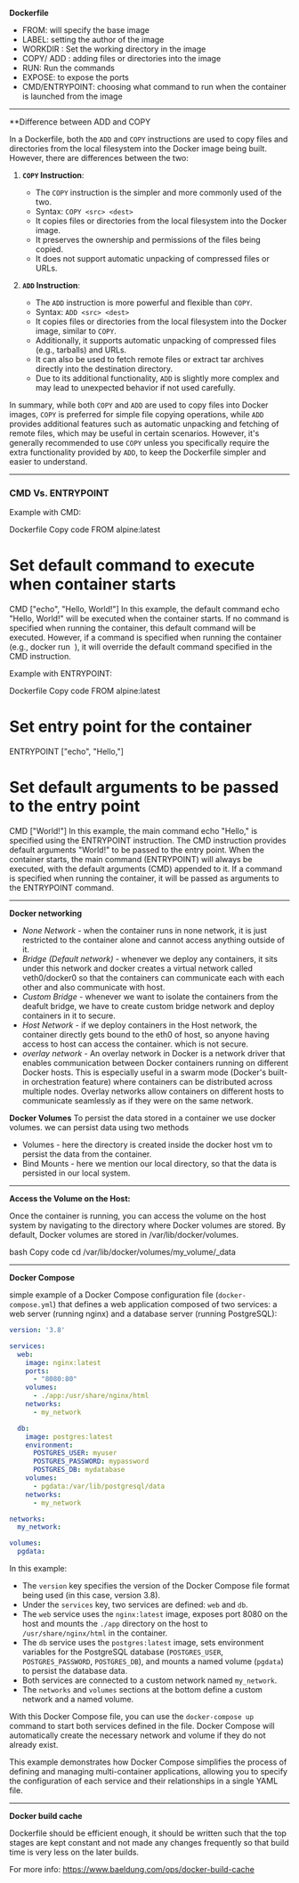 **Dockerfile**

- FROM: will specify the base image
- LABEL: setting the author of the image
- WORKDIR : Set the working directory in the image
- COPY/ ADD : adding files or directories into the image
- RUN: Run the commands
- EXPOSE: to expose the ports
- CMD/ENTRYPOINT: choosing what command to run when the container is launched from the image


________________________________________________________________________________________________________________________________________________________________________________

**Difference between ADD and COPY

In a Dockerfile, both the `ADD` and `COPY` instructions are used to copy files and directories from the local filesystem into the Docker image being built. However, there are differences between the two:

1. **`COPY` Instruction**:
   - The `COPY` instruction is the simpler and more commonly used of the two.
   - Syntax: `COPY <src> <dest>`
   - It copies files or directories from the local filesystem into the Docker image.
   - It preserves the ownership and permissions of the files being copied.
   - It does not support automatic unpacking of compressed files or URLs.

2. **`ADD` Instruction**:
   - The `ADD` instruction is more powerful and flexible than `COPY`.
   - Syntax: `ADD <src> <dest>`
   - It copies files or directories from the local filesystem into the Docker image, similar to `COPY`.
   - Additionally, it supports automatic unpacking of compressed files (e.g., tarballs) and URLs.
   - It can also be used to fetch remote files or extract tar archives directly into the destination directory.
   - Due to its additional functionality, `ADD` is slightly more complex and may lead to unexpected behavior if not used carefully.

In summary, while both `COPY` and `ADD` are used to copy files into Docker images, `COPY` is preferred for simple file copying operations, while `ADD` provides additional features such as automatic unpacking and fetching of remote files, which may be useful in certain scenarios. However, it's generally recommended to use `COPY` unless you specifically require the extra functionality provided by `ADD`, to keep the Dockerfile simpler and easier to understand.

_________________________________________________________________________________________________________________________________________________________________________________________

### CMD Vs. ENTRYPOINT

Example with CMD:

Dockerfile
Copy code
FROM alpine:latest

# Set default command to execute when container starts
CMD ["echo", "Hello, World!"]
In this example, the default command echo "Hello, World!" will be executed when the container starts. If no command is specified when running the container, this default command will be executed. However, if a command is specified when running the container (e.g., docker run <image> <command>), it will override the default command specified in the CMD instruction.

Example with ENTRYPOINT:

Dockerfile
Copy code
FROM alpine:latest

# Set entry point for the container
ENTRYPOINT ["echo", "Hello,"]

# Set default arguments to be passed to the entry point
CMD ["World!"]
In this example, the main command echo "Hello," is specified using the ENTRYPOINT instruction. The CMD instruction provides default arguments "World!" to be passed to the entry point. When the container starts, the main command (ENTRYPOINT) will always be executed, with the default arguments (CMD) appended to it. If a command is specified when running the container, it will be passed as arguments to the ENTRYPOINT command.

__________________________________________________________________________________________________________________________________________________________________________________________

**Docker networking**
- *None Network* - when the container runs in none network, it is just restricted to the container alone and cannot access anything outside of it.
- *Bridge (Default network)* - whenever we deploy any containers, it sits under this network and docker creates a virtual network called veth0/docker0 so that the containers can communicate each with each other and also communicate with host.
- *Custom Bridge* - whenever we want to isolate the containers from the deafult bridge, we have to create custom bridge network and deploy containers in it to secure.
- *Host Network* -  if we deploy containers in the Host network, the container directly gets bound to the eth0 of host, so anyone having access to host can access the container. which is not secure.
- *overlay network* - An overlay network in Docker is a network driver that enables communication between Docker containers running on different Docker hosts. This is especially useful in a swarm mode (Docker's built-in orchestration feature) where containers can be distributed across multiple nodes. Overlay networks allow containers on different hosts to communicate seamlessly as if they were on the same network.

**Docker Volumes**
To persist the data stored in a container we use docker volumes.
we can persist data using two methods
- Volumes - here the directory is created inside the docker host vm to persist the data from the container.
- Bind Mounts - here we mention our local directory, so that the data is persisted in our local system.

____________________________________________________________________________________________________________________________________________________________________________________________

**Access the Volume on the Host:**

Once the container is running, you can access the volume on the host system by navigating to the directory where Docker volumes are stored. By default, Docker volumes are stored in /var/lib/docker/volumes.

bash
Copy code
cd /var/lib/docker/volumes/my_volume/_data

______________________________________________________________________________________________________________________________________________________________________________________

**Docker Compose**

simple example of a Docker Compose configuration file (`docker-compose.yml`) that defines a web application composed of two services: a web server (running nginx) and a database server (running PostgreSQL):

```yaml
version: '3.8'

services:
  web:
    image: nginx:latest
    ports:
      - "8080:80"
    volumes:
      - ./app:/usr/share/nginx/html
    networks:
      - my_network

  db:
    image: postgres:latest
    environment:
      POSTGRES_USER: myuser
      POSTGRES_PASSWORD: mypassword
      POSTGRES_DB: mydatabase
    volumes:
      - pgdata:/var/lib/postgresql/data
    networks:
      - my_network

networks:
  my_network:

volumes:
  pgdata:
```

In this example:

- The `version` key specifies the version of the Docker Compose file format being used (in this case, version 3.8).
- Under the `services` key, two services are defined: `web` and `db`.
- The `web` service uses the `nginx:latest` image, exposes port 8080 on the host and mounts the `./app` directory on the host to `/usr/share/nginx/html` in the container.
- The `db` service uses the `postgres:latest` image, sets environment variables for the PostgreSQL database (`POSTGRES_USER`, `POSTGRES_PASSWORD`, `POSTGRES_DB`), and mounts a named volume (`pgdata`) to persist the database data.
- Both services are connected to a custom network named `my_network`.
- The `networks` and `volumes` sections at the bottom define a custom network and a named volume.

With this Docker Compose file, you can use the `docker-compose up` command to start both services defined in the file. Docker Compose will automatically create the necessary network and volume if they do not already exist.

This example demonstrates how Docker Compose simplifies the process of defining and managing multi-container applications, allowing you to specify the configuration of each service and their relationships in a single YAML file.

___________________________________________________________________________________________________________________________

**Docker build cache**

Dockerfile should be efficient enough, it should be written such that the top stages are kept constant and not made any changes frequently so that build time is very less on the later builds.

For more info: https://www.baeldung.com/ops/docker-build-cache

